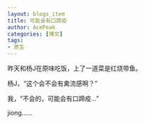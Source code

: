 ```yaml
---
layout: blogs_item
title: 可能会有口蹄疫
author: AcePeak
categories: [博文]
tags: 
- 原生
---
```


昨天和杨J在原味吃饭，上了一道菜是红烧带鱼。


杨J，“这个会不会有禽流感啊？”


我，“不会的，可能会有口蹄疫…”


jiong……